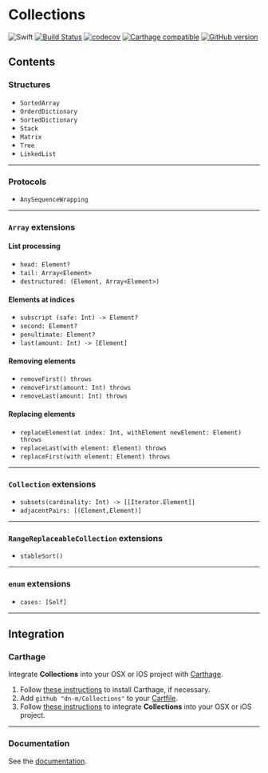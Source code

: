 # Collections

![Swift](https://img.shields.io/badge/%20in-swift%203.0-orange.svg) [![Build Status](https://travis-ci.org/dn-m/Collections.svg?branch=master)](https://travis-ci.org/dn-m/Collections) [![codecov](https://codecov.io/gh/dn-m/Collections/branch/master/graph/badge.svg)](https://codecov.io/gh/dn-m/Collections/) [![Carthage compatible](https://img.shields.io/badge/Carthage-compatible-4BC51D.svg?style=flat)](https://github.com/Carthage/Carthage)
[![GitHub version](https://badge.fury.io/gh/dn-m%2FCollections.svg)](https://badge.fury.io/gh/dn-m%2FCollections)

## Contents

### Structures
- `SortedArray`
- `OrderdDictionary`
- `SortedDictionary`
- `Stack`
- `Matrix`
- `Tree`
- `LinkedList`

---

### Protocols
- `AnySequenceWrapping`

---

### `Array` extensions

#### List processing
- `head: Element?`
- `tail: Array<Element>`
- `destructured: (Element, Array<Element>)`

#### Elements at indices
- `subscript (safe: Int) -> Element?`
- `second: Element?`
- `penultimate: Element?`
- `last(amount: Int) -> [Element]`

#### Removing elements
- `removeFirst() throws`
- `removeFirst(amount: Int) throws`
- `removeLast(amount: Int) throws`

#### Replacing elements
- `replaceElement(at index: Int, withElement newElement: Element) throws`
- `replaceLast(with element: Element) throws`
- `replaceFirst(with element: Element) throws`

---

### `Collection` extensions
- `subsets(cardinality: Int) -> [[Iterator.Element]]`
- `adjacentPairs: [(Element,Element)]`

---

### `RangeReplaceableCollection` extensions
- `stableSort()`

---

### `enum` extensions
- `cases: [Self]`

---

<a name="integration"></a>
## Integration

### Carthage
Integrate **Collections** into your OSX or iOS project with [Carthage](https://github.com/Carthage/Carthage).

1. Follow [these instructions](https://github.com/Carthage/Carthage#installing-carthage) to install Carthage, if necessary.
2. Add `github "dn-m/Collections"` to your [Cartfile](https://github.com/Carthage/Carthage/blob/master/Documentation/Artifacts.md#cartfile).
3. Follow [these instructions](https://github.com/Carthage/Carthage#adding-frameworks-to-an-application) to integrate **Collections** into your OSX or iOS project.

***

### Documentation

See the [documentation](http://dn-m.github.io/Collections/).
